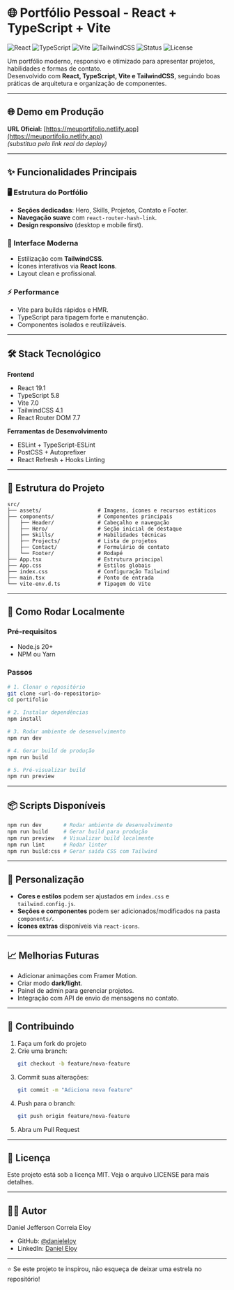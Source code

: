 # 🌐 Portfólio Pessoal - React + TypeScript + Vite

![React](https://img.shields.io/badge/React-19.1.0-61DAFB?logo=react)
![TypeScript](https://img.shields.io/badge/TypeScript-5.8-blue?logo=typescript)
![Vite](https://img.shields.io/badge/Vite-7.0-646CFF?logo=vite)
![TailwindCSS](https://img.shields.io/badge/TailwindCSS-4.1-38B2AC?logo=tailwindcss)
![Status](https://img.shields.io/badge/Status-Em%20Desenvolvimento-yellow)
![License](https://img.shields.io/badge/License-MIT-green)

Um portfólio moderno, responsivo e otimizado para apresentar projetos, habilidades e formas de contato.  
Desenvolvido com **React, TypeScript, Vite e TailwindCSS**, seguindo boas práticas de arquitetura e organização de componentes.

---

## 🌐 Demo em Produção

**URL Oficial:** [https://meuportifolio.netlify.app](https://meuportifolio.netlify.app)  
*(substitua pelo link real do deploy)*

---

## ✨ Funcionalidades Principais

### 🖥️ Estrutura do Portfólio
* **Seções dedicadas**: Hero, Skills, Projetos, Contato e Footer.
* **Navegação suave** com `react-router-hash-link`.
* **Design responsivo** (desktop e mobile first).

### 🎨 Interface Moderna
* Estilização com **TailwindCSS**.
* Ícones interativos via **React Icons**.
* Layout clean e profissional.

### ⚡ Performance
* Vite para builds rápidos e HMR.
* TypeScript para tipagem forte e manutenção.
* Componentes isolados e reutilizáveis.

---

## 🛠️ Stack Tecnológico

**Frontend**
- React 19.1
- TypeScript 5.8
- Vite 7.0
- TailwindCSS 4.1
- React Router DOM 7.7

**Ferramentas de Desenvolvimento**
- ESLint + TypeScript-ESLint
- PostCSS + Autoprefixer
- React Refresh + Hooks Linting

---

## 📁 Estrutura do Projeto

```
src/
├── assets/                  # Imagens, ícones e recursos estáticos
├── components/              # Componentes principais
│   ├── Header/              # Cabeçalho e navegação
│   ├── Hero/                # Seção inicial de destaque
│   ├── Skills/              # Habilidades técnicas
│   ├── Projects/            # Lista de projetos
│   ├── Contact/             # Formulário de contato
│   └── Footer/              # Rodapé
├── App.tsx                  # Estrutura principal
├── App.css                  # Estilos globais
├── index.css                # Configuração Tailwind
├── main.tsx                 # Ponto de entrada
└── vite-env.d.ts            # Tipagem do Vite
```

---

## 🚀 Como Rodar Localmente

### Pré-requisitos
* Node.js 20+
* NPM ou Yarn

### Passos
```bash
# 1. Clonar o repositório
git clone <url-do-repositorio>
cd portifolio

# 2. Instalar dependências
npm install

# 3. Rodar ambiente de desenvolvimento
npm run dev

# 4. Gerar build de produção
npm run build

# 5. Pré-visualizar build
npm run preview
```

---

## 📦 Scripts Disponíveis

```bash
npm run dev       # Rodar ambiente de desenvolvimento
npm run build     # Gerar build para produção
npm run preview   # Visualizar build localmente
npm run lint      # Rodar linter
npm run build:css # Gerar saída CSS com Tailwind
```

---

## 🎨 Personalização

- **Cores e estilos** podem ser ajustados em `index.css` e `tailwind.config.js`.
- **Seções e componentes** podem ser adicionados/modificados na pasta `components/`.
- **Ícones extras** disponíveis via `react-icons`.

---

## 📈 Melhorias Futuras

- Adicionar animações com Framer Motion.
- Criar modo **dark/light**.
- Painel de admin para gerenciar projetos.
- Integração com API de envio de mensagens no contato.

---

## 🤝 Contribuindo

1. Faça um fork do projeto
2. Crie uma branch:  
   ```bash
   git checkout -b feature/nova-feature
   ```
3. Commit suas alterações:  
   ```bash
   git commit -m "Adiciona nova feature"
   ```
4. Push para o branch:  
   ```bash
   git push origin feature/nova-feature
   ```
5. Abra um Pull Request

---

## 📄 Licença

Este projeto está sob a licença MIT. Veja o arquivo LICENSE para mais detalhes.

---

## 👨‍💻 Autor

Daniel Jefferson Correia Eloy

- GitHub: [@danieleloy](https://github.com/danieleloy)  
- LinkedIn: [Daniel Eloy](https://www.linkedin.com/in/daniel-eloy/)  

---

⭐ Se este projeto te inspirou, não esqueça de deixar uma estrela no repositório!
